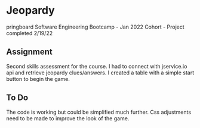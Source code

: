 # Jeopardy
pringboard Software Engineering Bootcamp - Jan 2022 Cohort - Project completed 2/19/22

## Assignment
Second skills assessment for the course. I had to connect with jservice.io api and retrieve jeopardy clues/answers. I created a table with a simple start button to begin the game.

## To Do
The code is working but could be simplified much further. Css adjustments need to be made to improve the look of the game.
